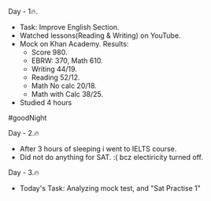 Day - 1🔥.
- Task: Improve English Section.
- Watched lessons(Reading & Writing)
on YouTube.
- Mock on Khan Academy. 
Results:
  - Score 980.
  - EBRW: 370, Math 610.
  - Writing 44/19.
  - Reading 52/12.
  - Math No calc 20/18.
  - Math with Calc 38/25.
- Studied 4 hours

#goodNight

Day - 2.🔥

- After 3 hours of sleeping i went to IELTS course.
- Did not do anything for SAT. :( bcz electiricity turned off.


Day - 3.🔥

- Today's Task: Analyzing mock test, and "Sat Practise 1"
